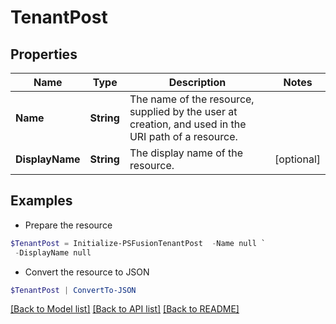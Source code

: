 # TenantPost
## Properties

Name | Type | Description | Notes
------------ | ------------- | ------------- | -------------
**Name** | **String** | The name of the resource, supplied by the user at creation, and used in the URI path of a resource. | 
**DisplayName** | **String** | The display name of the resource. | [optional] 

## Examples

- Prepare the resource
```powershell
$TenantPost = Initialize-PSFusionTenantPost  -Name null `
 -DisplayName null
```

- Convert the resource to JSON
```powershell
$TenantPost | ConvertTo-JSON
```

[[Back to Model list]](../README.md#documentation-for-models) [[Back to API list]](../README.md#documentation-for-api-endpoints) [[Back to README]](../README.md)

